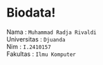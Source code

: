 # Biodata!
Nama        : `Muhammad Radja Rivaldi` <br/>
Universitas : `Djuanda` <br/>
Nim         : `I.2410157` <br/>
Fakultas    : `Ilmu Komputer` <br/>
